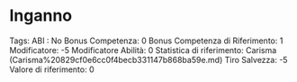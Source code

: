# Inganno

Tags: ABI
: No
Bonus Competenza: 0
Bonus Competenza di Riferimento: 1
Modificatore: -5
Modificatore  Abilità: 0
Statistica di riferimento: Carisma (Carisma%20829cf0e6cc0f4becb331147b868ba59e.md)
Tiro Salvezza: -5
Valore di riferimento: 0